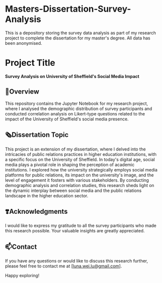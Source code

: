 # Masters-Dissertation-Survey-Analysis
This is a depository storing the survey data analysis as part of my research project to complete the dissertation for my master's degree. All data has been anonymised. 
# Project Title

**Survey Analysis on University of Sheffield's Social Media Impact**

## 📔Overview

This repository contains the Jupyter Notebook for my research project, where I analysed the demographic distribution of survey participants and conducted correlation analysis on Likert-type questions related to the impact of the University of Sheffield's social media presence.

## 🗞️Dissertation Topic

This project is an extension of my dissertation, where I delved into the intricacies of public relations practices in higher education institutions, with a specific focus on the University of Sheffield. In today's digital age, social media plays a pivotal role in shaping the perception of academic institutions. I explored how the university strategically employs social media platforms for public relations, its impact on the university's image, and the level of engagement it fosters with various stakeholders. By conducting demographic analysis and correlation studies, this research sheds light on the dynamic interplay between social media and the public relations landscape in the higher education sector.

## ❣️Acknowledgments

I would like to express my gratitude to all the survey participants who made this research possible. Your valuable insights are greatly appreciated.

## 📫Contact

If you have any questions or would like to discuss this research further, please feel free to contact me at [luna.wei.lu@gmail.com].

Happy exploring!

